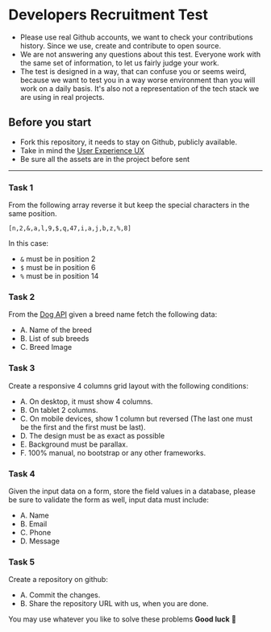 # Developers Recruitment Test

- Please use real Github accounts, we want to check your contributions history. Since we use, create and contribute to open source.
- We are not answering any questions about this test. Everyone work with the same set of information, to let us fairly judge your work.
- The test is designed in a way, that can confuse you or seems weird, because we want to test you in a way worse environment than you will work on a daily basis. It's also not a representation of the tech stack we are using in real projects.

## Before you start

- Fork this repository, it needs to stay on Github, publicly available.
- Take in mind the [User Experience UX](https://en.wikipedia.org/wiki/User_experience)
- Be sure all the assets are in the project before sent

<hr />

### Task 1

From the following array reverse it but keep the special characters in the same position.

```
[n,2,&,a,l,9,$,q,47,i,a,j,b,z,%,8]
```

In this case:
- `&` must be in position 2 
- `$` must be in position 6 
- `%` must be in position 14

### Task 2

From the [Dog API](https://dog.ceo/dog-api/) given a breed name fetch the following data:

- A. Name of the breed 
- B. List of sub breeds 
- C. Breed Image

### Task 3

Create a responsive 4 columns grid layout with the following conditions:

- A. On desktop, it must show 4 columns.
- B. On tablet 2 columns.
- C. On mobile devices, show 1 column but reversed (The last one must be the first and the first must be last).
- D. The design must be as exact as possible 
- E. Background must be parallax.
- F. 100% manual, no bootstrap or any other frameworks.

### Task 4

Given the input data on a form, store the field values in a database, please be sure to validate the form as well, input data must include:

- A. Name 
- B. Email 
- C. Phone 
- D. Message

### Task 5

Create a repository on github:

- A. Commit the changes.
- B. Share the repository URL with us, when you are done.


You may use whatever you like to solve these problems <b>Good luck</b> 🤗
